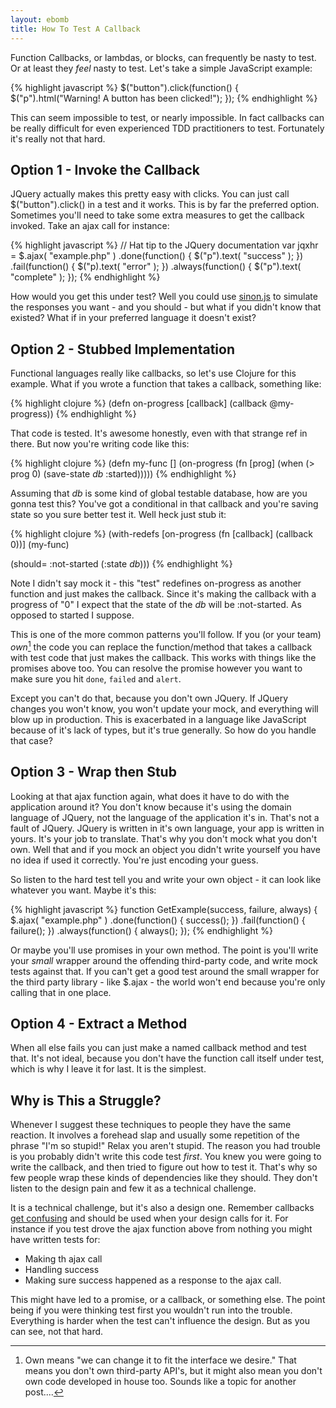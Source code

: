 ```yaml
---
layout: ebomb
title: How To Test A Callback
---
```


Function Callbacks, or lambdas, or blocks, can frequently be nasty to test. Or at least they _feel_ nasty to test. Let's take a simple JavaScript example:

{% highlight javascript %}
$("button").click(function() {
  $("p").html("Warning! A button has been clicked!");
});
{% endhighlight %}

This can seem impossible to test, or nearly impossible. In fact callbacks can be really difficult for even experienced TDD practitioners to test. Fortunately it's really not that hard.

## Option 1 - Invoke the Callback

JQuery actually makes this pretty easy with clicks. You can just call $("button").click() in a test and it works. This is by far the preferred option. Sometimes you'll need to take some extra measures to get the callback invoked. Take an ajax call for instance:

{% highlight javascript %}
// Hat tip to the JQuery documentation
var jqxhr = $.ajax( "example.php" )
  .done(function() {
    $("p").text( "success" );
  })
  .fail(function() {
    $("p).text( "error" );
  })
  .always(function() {
    $("p").text( "complete" );
  });
{% endhighlight %}

How would you get this under test? Well you could use [sinon.js](http://sinonjs.org/) to simulate the responses you want - and you should - but what if you didn't know that existed? What if in your preferred language it doesn't exist?

## Option 2 - Stubbed Implementation

Functional languages really like callbacks, so let's use Clojure for this example. What if you wrote a function that takes a callback, something like:

{% highlight clojure %}
(defn on-progress [callback]
  (callback @my-progress))
{% endhighlight %}

That code is tested. It's awesome honestly, even with that strange ref in there. But now you're writing code like this:

{% highlight clojure %}
(defn my-func []
  (on-progress (fn [prog]
                (when (> prog 0)
                  (save-state *db* :started)))))
{% endhighlight %}

Assuming that *db* is some kind of global testable database, how are you gonna test this?  You've got a conditional in that callback and you're saving state so you sure better test it. Well heck just stub it:

{% highlight clojure %}
(with-redefs [on-progress (fn [callback] (callback 0))]
  (my-func)

  (should= :not-started (:state *db*)))
{% endhighlight %}

Note I didn't say mock it - this "test" redefines on-progress as another function and just makes the callback. Since it's making the callback with a progress of "0" I expect that the state of the *db* will be :not-started. As opposed to started I suppose.

This is one of the more common patterns you'll follow. If you (or your team) _own_[^1] the code you can replace the function/method that takes a callback with test code that just makes the callback. This works with things like the promises above too. You can resolve the promise however you want to make sure you hit `done`, `failed` and `alert`.

Except you can't do that, because you don't own JQuery. If JQuery changes you won't know, you won't update your mock, and everything will blow up in production. This is exacerbated in a language like JavaScript because of it's lack of types, but it's true generally. So how do you handle that case?

## Option 3 - Wrap then Stub

Looking at that ajax function again, what does it have to do with the application around it? You don't know because it's using the domain language of JQuery, not the language of the application it's in. That's not a fault of JQuery. JQuery is written in it's own language, your app is written in yours. It's your job to translate. That's why you don't mock what you don't own. Well that and if you mock an object you didn't write yourself you have no idea if used it correctly. You're just encoding your guess.

So listen to the hard test tell you and write your own object - it can look like whatever you want.  Maybe it's this:

{% highlight javascript %}
function GetExample(success, failure, always) {
  $.ajax( "example.php" )
    .done(function() {
      success();
    })
    .fail(function() {
      failure();
    })
    .always(function() {
      always();
    });
{% endhighlight %}

Or maybe you'll use promises in your own method. The point is you'll write your _small_ wrapper around the offending third-party code, and write mock tests against that. If you can't get a good test around the small wrapper for the third party library - like $.ajax - the world won't end because you're only calling that in one place.

## Option 4 - Extract a Method

When all else fails you can just make a named callback method and test that. It's not ideal, because you don't have the function call itself under test, which is why I leave it for last. It is the simplest.

## Why is This a Struggle?

Whenever I suggest these techniques to people they have the same reaction. It involves a forehead slap and usually some repetition of the phrase "I'm so stupid!" Relax you aren't stupid. The reason you had trouble is you probably didn't write this code test _first_. You knew you were going to write the callback, and then tried to figure out how to test it. That's why so few people wrap these kinds of dependencies like they should. They don't listen to the design pain and few it as a technical challenge.

It is a technical challenge, but it's also a design one. Remember callbacks [get confusing](http://callbackhell.com/) and should be used when your design calls for it. For instance if you test drove the ajax function above from nothing you might have written tests for:

* Making th ajax call
* Handling success
* Making sure success happened as a response to the ajax call.

This might have led to a promise, or a callback, or something else. The point being if you were thinking test first you wouldn't run into the trouble. Everything is harder when the test can't influence the design. But as you can see, not that hard.


[^1]: Own means "we can change it to fit the interface we desire." That means you don't own third-party API's, but it might also mean you don't own code developed in house too. Sounds like a topic for another post....


